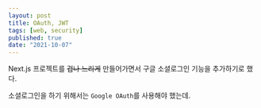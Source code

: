 ```yaml
---
layout: post
title: OAuth, JWT
tags: [web, security]
published: true 
date: "2021-10-07"
---
```


Next.js 프로젝트를 ~~겁나 느리게~~ 만들어가면서 구글 소셜로그인 기능을 추가하기로 했다.  

소셜로그인을 하기 위해서는 `Google OAuth`를 사용해야 했는데.




